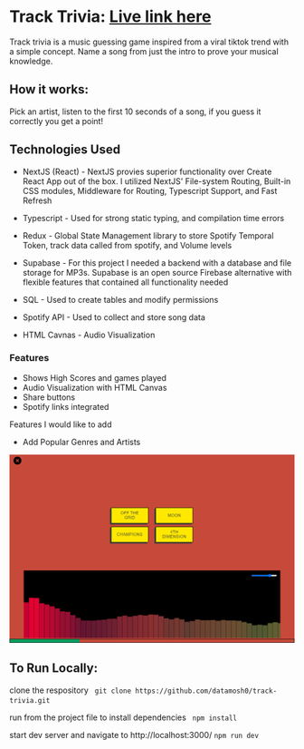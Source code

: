 # Track Trivia: [Live link here](https://track-trivia.vercel.app/)

Track trivia is a music guessing game inspired from a viral tiktok trend with a simple concept. Name a song from just the intro to prove your musical knowledge.

## How it works:

Pick an artist, listen to the first 10 seconds of a song, if you guess it correctly you get a point!

## Technologies Used

- NextJS (React) - NextJS provies superior functionality over Create React App out of the box. I utilized NextJS' File-system Routing, Built-in CSS modules, Middleware for Routing, Typescript Support, and Fast Refresh

- Typescript - Used for strong static typing, and compilation time errors

- Redux - Global State Management library to store Spotify Temporal Token, track data called from spotify, and Volume levels

- Supabase - For this project I needed a backend with a database and file storage for MP3s. Supabase is an open source Firebase alternative with flexible features that contained all functionality needed

- SQL - Used to create tables and modify permissions

- Spotify API - Used to collect and store song data

- HTML Cavnas - Audio Visualization

### Features

- Shows High Scores and games played
- Audio Visualization with HTML Canvas
- Share buttons
- Spotify links integrated

Features I would like to add

- Add Popular Genres and Artists

![Alt text](./assets/ss.png "Track Trivia")

## To Run Locally:

clone the respository
` git clone https://github.com/datamosh0/track-trivia.git`

run from the project file to install dependencies
` npm install`

start dev server and navigate to http://localhost:3000/
`npm run dev`
